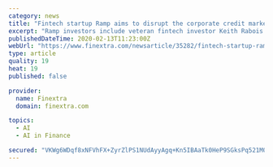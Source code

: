 ```yaml
---
category: news
title: "Fintech startup Ramp aims to disrupt the corporate credit market"
excerpt: "Ramp investors include veteran fintech investor Keith Rabois of Founders Fund ... and engineers from Facebook AI Research, Google Research, Capital One, Goldman Sachs, Apple, and Lyft. \"Most companies in Silicon Valley are quite wasteful with their ..."
publishedDateTime: 2020-02-13T11:23:00Z
webUrl: "https://www.finextra.com/newsarticle/35282/fintech-startup-ramp-aims-to-disrupt-the-corporate-credit-market"
type: article
quality: 19
heat: 19
published: false

provider:
  name: Finextra
  domain: finextra.com

topics:
  - AI
  - AI in Finance

secured: "VKWg6WDqf8xNFVhFX+ZyrZlPS1NUdAyyAgq+Kn5IBAaTk0HeP9SGksPq521M0HJpRl8ByqF5y04tVHJaVgz7xqIOa2hMIYCk6LEpxu4kkLhZsGo3Omj+C4oFSfs8DnGL68ErtOIOHIyZ1x6EQpBNJSMyQZIYR4fyEu3mu8FWZJGBov6tnGWoGMi+P16UHpcpOfyS1b5PNkRIqEyMqJyc1M70AfEX8DI21cx9ikM//D2mhdR5mCZfyomAKsLahfAi10ovupSmjqkJtcd54NZ4z9CVFLYi5vAjgsXoED3ulMBfMWpC/NhTLfU8EXSCaG0noeMngJMQJfGVKUe92Kbyndj5pVpcH9U3f2PhxxviwNx2FOnAyrXhp43t/Hwj5XQMLeWotF4m1DGgg7MV4dZUNyBpyIuGq2kBt3yJpHreDxOz7V2LNP/OfFKWQ966H64qhPtla1NPX7p9kRhLPIT4uHC7vTyVbYgajKNXlJIc6b8=;iLvjYDgP41/wnydqgQBEeQ=="
---
```


